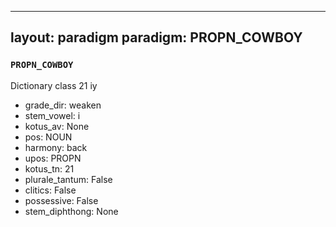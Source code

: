 
---
layout: paradigm
paradigm: PROPN_COWBOY
---
### ` PROPN_COWBOY `

Dictionary class 21 iy
* grade_dir: weaken
* stem_vowel: i
* kotus_av: None
* pos: NOUN
* harmony: back
* upos: PROPN
* kotus_tn: 21
* plurale_tantum: False
* clitics: False
* possessive: False
* stem_diphthong: None
